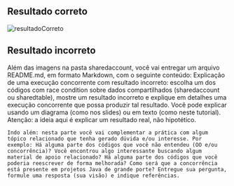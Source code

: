 ## Resultado correto
![resultadoCorreto](https://user-images.githubusercontent.com/63315782/203808676-b5e346af-5931-43bb-812f-59e43031f54f.png)

## Resultado incorreto


Além das imagens na pasta sharedaccount, você vai entregar um arquivo README.md, em formato Markdown, com o seguinte conteúdo:
    Explicação de uma execução concorrente com resultado incorreto: escolha um dos códigos com race condition sobre dados compartilhados (sharedaccount ou sharedtable), mostre um resultado incorreto e explique em detalhes uma execução concorrente que possa produzir tal resultado. Você pode explicar usando um diagrama (como nos slides) ou em texto (como neste tutorial). Atenção: a ideia aqui é explicar um resultado real, não hipotético.

    Indo além: nesta parte você vai complementar a prática com algum tópico relacionado que tenha gerado dúvida e/ou interesse. Por exemplo: Há alguma parte dos códigos que você não entendeu (OO e/ou concorrência)? Você encontrou algo interessante buscando algum material de apoio relacionado? Há alguma parte dos códigos que você poderia reescrever de forma melhorada? Como será que a concorrência está presente em projetos Java de grande porte? Entregue sua pergunta, formule uma resposta (sua visão) e indique referências.
